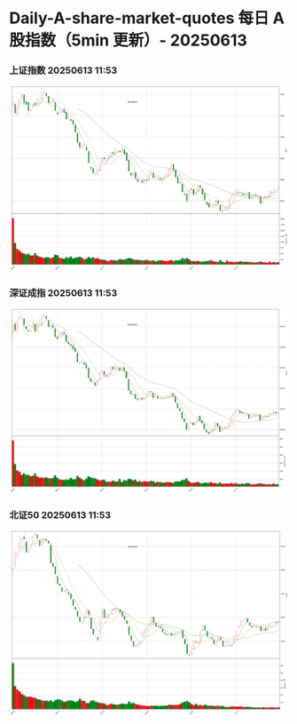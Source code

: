 
# Daily-A-share-market-quotes 每日 A 股指数（5min 更新）- 20250613

### 上证指数 20250613 11:53
![](./fig/2025/6/20250613-sh000001.png)

### 深证成指 20250613 11:53
![](./fig/2025/6/20250613-sz399001.png)

### 北证50 20250613 11:53
![](./fig/2025/6/20250613-bj899050.png)
